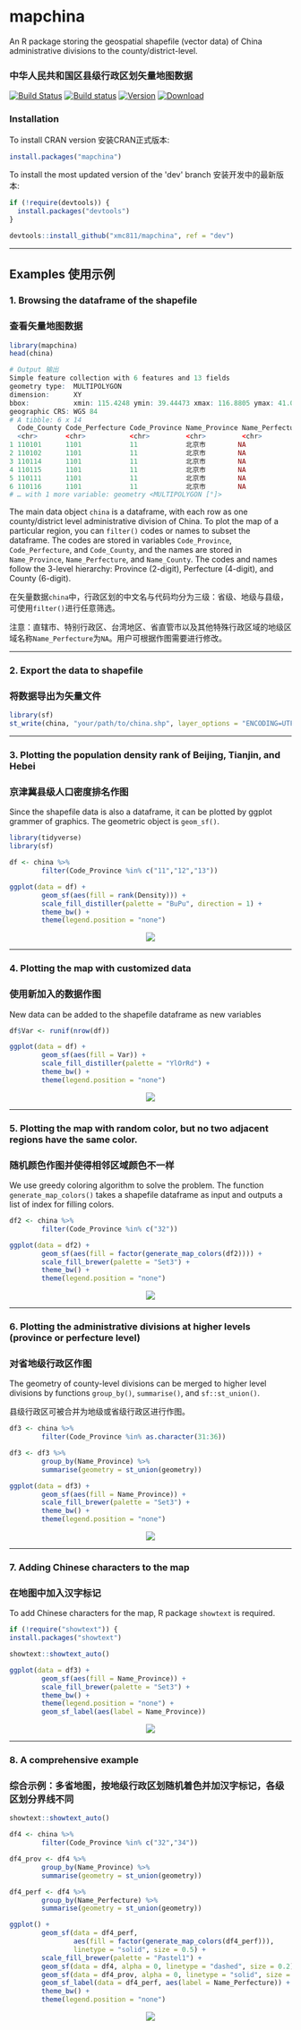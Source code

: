 # mapchina

An R package storing the geospatial shapefile (vector data) of China administrative divisions to the county/district-level.

### 中华人民共和国区县级行政区划矢量地图数据

[![Build Status](https://travis-ci.org/xmc811/mapchina.svg?branch=master)](https://travis-ci.org/xmc811/mapchina)
[![Build status](https://ci.appveyor.com/api/projects/status/lrtfd685ytnj9yvd/branch/master?svg=true)](https://ci.appveyor.com/project/xmc811/mapchina/branch/master)
[![Version](https://www.r-pkg.org/badges/version/mapchina)](https://www.r-pkg.org/badges/version/mapchina)
[![Download](https://cranlogs.r-pkg.org/badges/grand-total/mapchina)](https://cranlogs.r-pkg.org/badges/grand-total/mapchina)

### Installation

To install CRAN version 安装CRAN正式版本:

```R
install.packages("mapchina")
```

To install the most updated version of the 'dev' branch 安装开发中的最新版本:

```R
if (!require(devtools)) {
  install.packages("devtools")
}

devtools::install_github("xmc811/mapchina", ref = "dev")
```

---

## Examples 使用示例

### 1. Browsing the dataframe of the shapefile 
### 查看矢量地图数据

```R
library(mapchina)
head(china)
```

```R
# Output 输出
Simple feature collection with 6 features and 13 fields
geometry type:  MULTIPOLYGON
dimension:      XY
bbox:           xmin: 115.4248 ymin: 39.44473 xmax: 116.8805 ymax: 41.05936
geographic CRS: WGS 84
# A tibble: 6 x 14
  Code_County Code_Perfecture Code_Province Name_Province Name_Perfecture Name_County Pinyin Pop_2000 Pop_2010 Pop_2017 Pop_2018   Area Density
  <chr>       <chr>           <chr>         <chr>         <chr>           <chr>       <chr>     <dbl>    <dbl>    <dbl>    <dbl>  <dbl>   <dbl>
1 110101      1101            11            北京市        NA              东城区      Dōngc…   881763   919253       NA   822000   41.8  19670.
2 110102      1101            11            北京市        NA              西城区      Xīché…  1232823  1243315       NA  1179000   50.5  23360.
3 110114      1101            11            北京市        NA              昌平区      Chāng…   614821  1660501       NA  2108000 1342     1571.
4 110115      1101            11            北京市        NA              大兴区      Dàxīn…   671444  1365112       NA  1796000 1053     1706.
5 110111      1101            11            北京市        NA              房山区      Fángs…   814367   944832       NA  1188000 1995      595.
6 110116      1101            11            北京市        NA              怀柔区      Huáir…   296002   372887       NA   414000 2123      195.
# … with 1 more variable: geometry <MULTIPOLYGON [°]>
```

The main data object `china` is a dataframe, with each row as one county/district level administrative division of China. 
To plot the map of a particular region, you can `filter()` codes or names to subset the dataframe. 
The codes are stored in variables `Code_Province`, `Code_Perfecture`, and `Code_County`, 
and the names are stored in `Name_Province`, `Name_Perfecture`, and `Name_County`.
The codes and names follow the 3-level hierarchy: Province (2-digit), Perfecture (4-digit), and County (6-digit).

在矢量数据`china`中，行政区划的中文名与代码均分为三级：省级、地级与县级，可使用`filter()`进行任意筛选。


注意：直辖市、特别行政区、台湾地区、省直管市以及其他特殊行政区域的地级区域名称`Name_Perfecture`为`NA`。用户可根据作图需要进行修改。

---

### 2. Export the data to shapefile
### 将数据导出为矢量文件

```R
library(sf)
st_write(china, "your/path/to/china.shp", layer_options = "ENCODING=UTF-8")
```

---

### 3. Plotting the population density rank of Beijing, Tianjin, and Hebei 
### 京津冀县级人口密度排名作图

Since the shapefile data is also a dataframe, it can be plotted by ggplot grammer of graphics. The geometric object is `geom_sf()`. 

```R
library(tidyverse)
library(sf)

df <- china %>%
        filter(Code_Province %in% c("11","12","13"))

ggplot(data = df) +
        geom_sf(aes(fill = rank(Density))) +
        scale_fill_distiller(palette = "BuPu", direction = 1) +
        theme_bw() +
        theme(legend.position = "none")
```

<p align="center">
<img src=https://github.com/xmc811/mapchina/blob/master/images/plot_1.png/>
</p>

---

### 4. Plotting the map with customized data
### 使用新加入的数据作图

New data can be added to the shapefile dataframe as new variables

```R
df$Var <- runif(nrow(df))

ggplot(data = df) +
        geom_sf(aes(fill = Var)) +
        scale_fill_distiller(palette = "YlOrRd") +
        theme_bw() +
        theme(legend.position = "none")
```

<p align="center">
<img src=https://github.com/xmc811/mapchina/blob/master/images/plot_2.png/>
</p>

---

### 5. Plotting the map with random color, but no two adjacent regions have the same color. 
### 随机颜色作图并使得相邻区域颜色不一样

We use greedy coloring algorithm to solve the problem. The function `generate_map_colors()` takes a shapefile dataframe as input and outputs a list of index for filling colors.

```R
df2 <- china %>%
        filter(Code_Province %in% c("32"))

ggplot(data = df2) +
        geom_sf(aes(fill = factor(generate_map_colors(df2)))) +
        scale_fill_brewer(palette = "Set3") +
        theme_bw() +
        theme(legend.position = "none")
```

<p align="center">
<img src=https://github.com/xmc811/mapchina/blob/master/images/plot_3.png/>
</p>


---

### 6. Plotting the administrative divisions at higher levels (province or perfecture level)
### 对省地级行政区作图

The geometry of county-level divisions can be merged to higher level divisions by functions `group_by()`, `summarise()`, and `sf::st_union()`.

县级行政区可被合并为地级或省级行政区进行作图。

```R
df3 <- china %>%
        filter(Code_Province %in% as.character(31:36))

df3 <- df3 %>%
        group_by(Name_Province) %>%
        summarise(geometry = st_union(geometry))

ggplot(data = df3) +
        geom_sf(aes(fill = Name_Province)) +
        scale_fill_brewer(palette = "Set3") +
        theme_bw() +
        theme(legend.position = "none")
```

<p align="center">
<img src=https://github.com/xmc811/mapchina/blob/master/images/plot_4.png/>
</p>


---

### 7. Adding Chinese characters to the map
### 在地图中加入汉字标记

To add Chinese characters for the map, R package `showtext` is required.

```R
if (!require("showtext")) {
install.packages("showtext")

showtext::showtext_auto()

ggplot(data = df3) +
        geom_sf(aes(fill = Name_Province)) +
        scale_fill_brewer(palette = "Set3") +
        theme_bw() +
        theme(legend.position = "none") +
        geom_sf_label(aes(label = Name_Province))
```

<p align="center">
<img src=https://github.com/xmc811/mapchina/blob/master/images/plot_5.png/>
</p>


---

### 8. A comprehensive example
### 综合示例：多省地图，按地级行政区划随机着色并加汉字标记，各级区划分界线不同


```R
showtext::showtext_auto()

df4 <- china %>%
        filter(Code_Province %in% c("32","34"))

df4_prov <- df4 %>%
        group_by(Name_Province) %>%
        summarise(geometry = st_union(geometry))

df4_perf <- df4 %>%
        group_by(Name_Perfecture) %>%
        summarise(geometry = st_union(geometry))

ggplot() +
        geom_sf(data = df4_perf,
                aes(fill = factor(generate_map_colors(df4_perf))),
                linetype = "solid", size = 0.5) +
        scale_fill_brewer(palette = "Pastel1") +
        geom_sf(data = df4, alpha = 0, linetype = "dashed", size = 0.2) +
        geom_sf(data = df4_prov, alpha = 0, linetype = "solid", size = 1.2) +
        geom_sf_label(data = df4_perf, aes(label = Name_Perfecture)) +
        theme_bw() +
        theme(legend.position = "none")
```

<p align="center">
<img src=https://github.com/xmc811/mapchina/blob/master/images/plot_6.png/>
</p>


